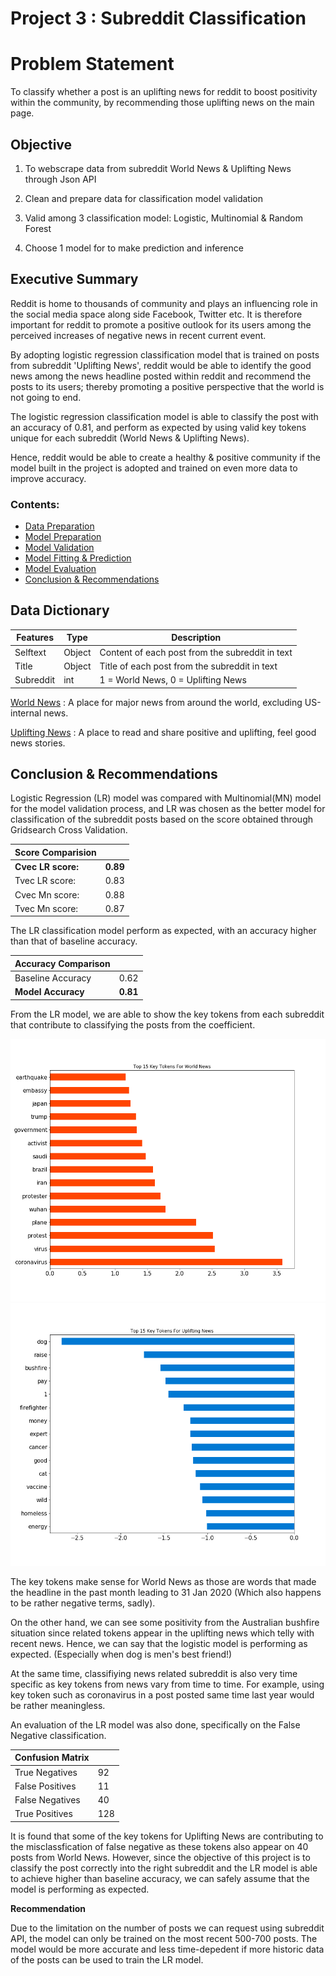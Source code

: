 # Project 3 : Subreddit Classification


# Problem Statement

To classify whether a post is an uplifting news for reddit to boost positivity within the community, by recommending those uplifting news on the main page.

## Objective

1) To webscrape data from subreddit World News & Uplifting News through Json API

2) Clean and prepare data for classification model validation

3) Valid among 3 classification model: Logistic, Multinomial & Random Forest

4) Choose 1 model for to make prediction and inference

## Executive Summary

Reddit is home to thousands of community and plays an influencing role in the social media space along side Facebook, Twitter etc. It is therefore important for reddit to promote a positive outlook for its users among the perceived increases of negative news in recent current event. 

By adopting logistic regression classification model that is trained on posts from subreddit 'Uplifting News', reddit would be able to identify the good news among the news headline posted within reddit and recommend the posts to its users; thereby promoting a positive perspective that the world is not going to end. 

The logistic regression classification model is able to classify the post with an accuracy of 0.81, and perform as expected by using valid key tokens unique for each subreddit (World News & Uplifting News). 

Hence, reddit would be able to create a healthy & positive community if the model built in the project is adopted and trained on even more data to improve accuracy. 


### Contents:


- [Data Preparation](#1.-Data-Preparation)
- [Model Preparation](#2.-Model-Preparation)
- [Model Validation](#3.-Model-Validation)
- [Model Fitting & Prediction](#4.-Model-Fitting-&-Prediction)
- [Model Evaluation](#5.-Model-Evaluation)
- [Conclusion & Recommendations](#6.-Conclusion-&-Recommendations)


## Data Dictionary

| Features  | Type   | Description                                     |
|-----------|--------|-------------------------------------------------|
| Selftext  | Object | Content of each post from the subreddit in text |
| Title     | Object | Title of each post from the subreddit in text   |
| Subreddit | int    | 1 = World News, 0 = Uplifting News              |

[World News](https://www.reddit.com/r/worldnews/) : A place for major news from around the world, excluding US-internal news.

[Uplifting News](https://www.reddit.com/r/UpliftingNews/) : A place to read and share positive and uplifting, feel good news stories.


## Conclusion & Recommendations

Logistic Regression (LR) model was compared with Multinomial(MN) model for the model validation process, and LR was chosen as the better model for classification of the subreddit posts based on the score obtained through Gridsearch Cross Validation. 

| Score Comparision |       |
|-------------------|-------|
| **Cvec LR score:**    | **0\.89** |
| Tvec LR score:    | 0\.83 |
| Cvec Mn score:    | 0\.88 |
| Tvec Mn score:    | 0\.87 |

The LR classification model perform as expected, with an accuracy higher than that of baseline accuracy.

| Accuracy Comparison |       |
|---------------------|-------|
| Baseline Accuracy   | 0\.62 |
| **Model Accuracy**      | **0\.81** |

From the LR model, we are able to show the key tokens from each subreddit that contribute to classifying the posts from the coefficient. 

![worldnews_coef](.\img\worldnews_coef.png)
![uplifting_coef](.\img\uplifting_coef.png)

The key tokens make sense for World News as those are words that made the headline in the past month leading to 31 Jan 2020 (Which also happens to be rather negative terms, sadly). 

On the other hand, we can see some positivity from the Australian bushfire situation since related tokens appear in the uplifting news which telly with recent news. Hence, we can say that the logistic model is performing as expected. (Especially when dog is men's best friend!) 

At the same time, classifiying news related subreddit is also very time specific as key tokens from news vary from time to time. For example, using key token such as coronavirus in a post posted same time last year would be rather meaningless.

An evaluation of the LR model was also done, specifically on the False Negative classification. 

| Confusion Matrix |     |
|------------------|-----|
| True Negatives   | 92  |
| False Positives  | 11  |
| False Negatives  | 40  |
| True Positives   | 128 |

It is found that some of the key tokens for Uplifting News are contributing to the misclassfication of false negative as these tokens also appear on 40 posts from World News. However, since the objective of this project is to classify the post correctly into the right subreddit and the LR model is able to achieve higher than baseline accuracy, we can safely assume that the model is performing as expected.

**Recommendation**

Due to the limitation on the number of posts we can request using subreddit API, the model can only be trained on the most recent 500-700 posts. The model would be more accurate and less time-depedent if more historic data of the posts can be used to train the LR model. 